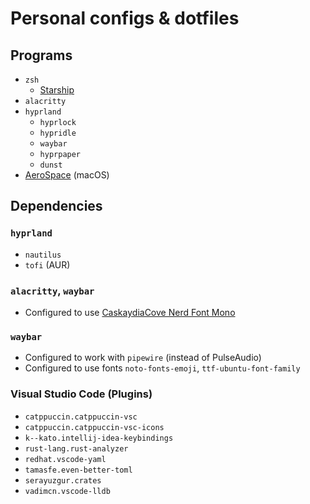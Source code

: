# Personal configs & dotfiles

## Programs

- `zsh`
  - [Starship](https://starship.rs/)
- `alacritty`
- `hyprland`
  - `hyprlock`
  - `hypridle`
  - `waybar`
  - `hyprpaper`
  - `dunst`
- [AeroSpace](https://github.com/nikitabobko/AeroSpace) (macOS)

## Dependencies

### `hyprland`
- `nautilus`
- `tofi` (AUR)

### `alacritty`, `waybar`
- Configured to use [CaskaydiaCove Nerd Font Mono](https://www.nerdfonts.com/font-downloads)

### `waybar`
- Configured to work with `pipewire` (instead of PulseAudio)
- Configured to use fonts `noto-fonts-emoji`, `ttf-ubuntu-font-family`

### Visual Studio Code (Plugins)
- `catppuccin.catppuccin-vsc`
- `catppuccin.catppuccin-vsc-icons`
- `k--kato.intellij-idea-keybindings`
- `rust-lang.rust-analyzer`
- `redhat.vscode-yaml`
- `tamasfe.even-better-toml`
- `serayuzgur.crates`
- `vadimcn.vscode-lldb`
